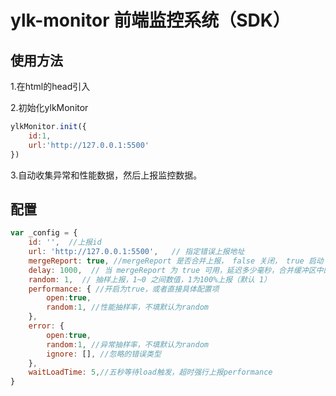 # ylk-monitor 前端监控系统（SDK）



## 使用方法

1.在html的head引入<script src="./build/ylkMonitor.js"></script> 

2.初始化ylkMonitor

```js
ylkMonitor.init({
	id:1,
    url:'http://127.0.0.1:5500'
})
```

3.自动收集异常和性能数据，然后上报监控数据。





## 配置

```js
var _config = {
    id: '',  //上报id
    url: 'http://127.0.0.1:5500',   // 指定错误上报地址
    mergeReport: true, //mergeReport 是否合并上报， false 关闭， true 启动（默认）
    delay: 1000,  // 当 mergeReport 为 true 可用，延迟多少毫秒，合并缓冲区中的上报（默认）
    random: 1,  // 抽样上报，1~0 之间数值，1为100%上报（默认 1）   
    performance: { //开启为true，或者直接具体配置项
        open:true,
        random:1, //性能抽样率，不填默认为random
    },
    error: {
        open:true,
        random:1, //异常抽样率，不填默认为random
        ignore: [], //忽略的错误类型
    },
    waitLoadTime: 5,//五秒等待load触发，超时强行上报performance
}
```

